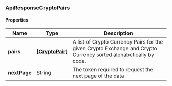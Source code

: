 
[//]: # (CLASS:ApiResponseCryptoPairs)

[//]: # (KIND:object)

### ApiResponseCryptoPairs

#### Properties

[//]: # (START_DEFINITION)

Name | Type | Description
------------ | ------------- | -------------
**pairs** | [**[CryptoPair]**](CryptoPair.md) | A list of Crypto Currency Pairs for the given Crypto Exchange and Crypto Currency sorted alphabetically by code. &nbsp;
**nextPage** | String | The token required to request the next page of the data &nbsp;

[//]: # (END_DEFINITION)


[//]: # (CONTAINED_CLASS:CryptoPair)





